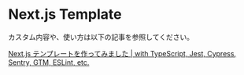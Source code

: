 # Next.js Template

カスタム内容や、使い方は以下の記事を参照してください。

[Next.js テンプレートを作ってみました | with TypeScript, Jest, Cypress, Sentry, GTM, ESLint, etc.](https://mmll.hatenablog.com/entry/category/release/template/next-js/template-next-js)
